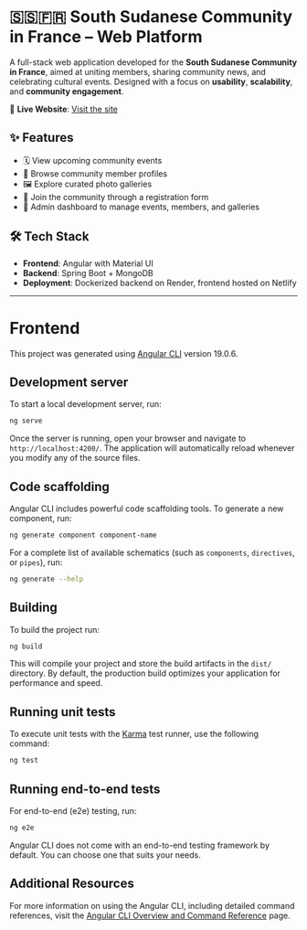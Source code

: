 # 🇸🇸🇫🇷 South Sudanese Community in France – Web Platform

A full-stack web application developed for the **South Sudanese Community in France**, aimed at uniting members, sharing community news, and celebrating cultural events. Designed with a focus on **usability**, **scalability**, and **community engagement**.

🔗 **Live Website**: [Visit the site](https://south-sudan-community.netlify.app)

## ✨ Features

- 🗓️ View upcoming community events  
- 👥 Browse community member profiles  
- 🖼️ Explore curated photo galleries  
- 📝 Join the community through a registration form  
- 🔐 Admin dashboard to manage events, members, and galleries  

## 🛠️ Tech Stack

- **Frontend**: Angular with Material UI  
- **Backend**: Spring Boot + MongoDB  
- **Deployment**: Dockerized backend on Render, frontend hosted on Netlify  

---
# Frontend

This project was generated using [Angular CLI](https://github.com/angular/angular-cli) version 19.0.6.

## Development server

To start a local development server, run:

```bash
ng serve
```

Once the server is running, open your browser and navigate to `http://localhost:4200/`. The application will automatically reload whenever you modify any of the source files.

## Code scaffolding

Angular CLI includes powerful code scaffolding tools. To generate a new component, run:

```bash
ng generate component component-name
```

For a complete list of available schematics (such as `components`, `directives`, or `pipes`), run:

```bash
ng generate --help
```

## Building

To build the project run:

```bash
ng build
```

This will compile your project and store the build artifacts in the `dist/` directory. By default, the production build optimizes your application for performance and speed.

## Running unit tests

To execute unit tests with the [Karma](https://karma-runner.github.io) test runner, use the following command:

```bash
ng test
```

## Running end-to-end tests

For end-to-end (e2e) testing, run:

```bash
ng e2e
```

Angular CLI does not come with an end-to-end testing framework by default. You can choose one that suits your needs.

## Additional Resources

For more information on using the Angular CLI, including detailed command references, visit the [Angular CLI Overview and Command Reference](https://angular.dev/tools/cli) page.
